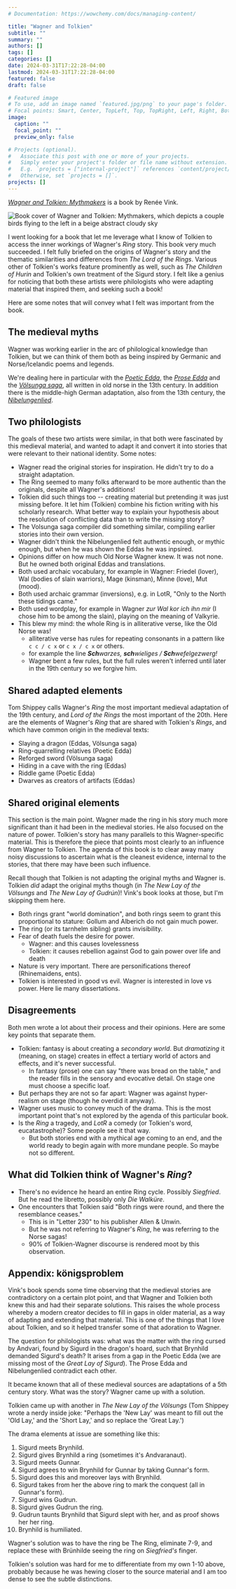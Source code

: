 ```yaml
---
# Documentation: https://wowchemy.com/docs/managing-content/

title: "Wagner and Tolkien"
subtitle: ""
summary: ""
authors: []
tags: []
categories: []
date: 2024-03-31T17:22:28-04:00
lastmod: 2024-03-31T17:22:28-04:00
featured: false
draft: false

# Featured image
# To use, add an image named `featured.jpg/png` to your page's folder.
# Focal points: Smart, Center, TopLeft, Top, TopRight, Left, Right, BottomLeft, Bottom, BottomRight.
image:
  caption: ""
  focal_point: ""
  preview_only: false

# Projects (optional).
#   Associate this post with one or more of your projects.
#   Simply enter your project's folder or file name without extension.
#   E.g. `projects = ["internal-project"]` references `content/project/deep-learning/index.md`.
#   Otherwise, set `projects = []`.
projects: []
---
```

[_Wagner and Tolkien: Mythmakers_](http://www.walking-tree.org/books/wagner_and_tolkien_mythmakers.php) is a book by Renée Vink.

![Book cover of Wagner and Tolkien: Mythmakers, which depicts a couple birds flying to the left in a beige abstract cloudy sky](/img/wagner_and_tolkien.jpg)

I went looking for a book that let me leverage what I know of Tolkien to access the inner workings of Wagner's _Ring_ story. This book very much succeeded. I felt fully briefed on the origins of Wagner's story and the thematic similarities and differences from _The Lord of the Rings_. Various other of Tolkien's works feature prominently as well, such as _The Children of Hurin_ and Tolkien's own treatment of the Sigurd story. I felt like a genius for noticing that both these artists were philologists who were adapting material that inspired them, and seeking such a book!

Here are some notes that will convey what I felt was important from the book.

## The medieval myths

Wagner was working earlier in the arc of philological knowledge than Tolkien, but we can think of them both as being inspired by Germanic and Norse/Icelandic poems and legends.

We're dealing here in particular with the [_Poetic Edda_](https://en.wikipedia.org/wiki/Poetic_Edda), the [_Prose Edda_](https://en.wikipedia.org/wiki/Prose_Edda) and the [_Völsunga saga_](https://en.wikipedia.org/wiki/Völsunga_saga), all written in old norse in the 13th century. In addition there is the middle-high German adaptation, also from the 13th century, the [_Nibelungenlied_](https://en.wikipedia.org/wiki/Nibelungenlied).

## Two philologists

The goals of these two artists were similar, in that both were fascinated by this medieval material, and wanted to adapt it and convert it into stories that were relevant to their national identity. Some notes:

* Wagner read the original stories for inspiration. He didn't try to do a straight adaptation.
* The Ring seemed to many folks afterward to be more authentic than the originals, despite all Wagner's additions!
* Tolkien did such things too -- creating material but pretending it was just missing before. It let him (Tolkien) combine his fiction writing with his scholarly research. What better way to explain your hypothesis about the resolution of conflicting data than to write the missing story?
* The Volsunga saga compiler did something similar, compiling earlier stories into their own version.
* Wagner didn't think the Nibelungenlied felt authentic enough, or mythic enough, but when he was shown the Eddas he was inpsired.
* Opinions differ on how much Old Norse Wagner knew. It was not none. But he owned both original Eddas and translations.
* Both used archaic vocabulary, for example in Wagner: Friedel (lover), Wal (bodies of slain warriors), Mage (kinsman), Minne (love), Mut (mood).
* Both used archaic grammar (inversions), e.g. in LotR, "Only to the North these tidings came."
* Both used wordplay, for example in Wagner _zur Wal kor ich ihn mir_ (I chose him to be among the slain), playing on the meaning of Valkyrie.
* This blew my mind: the whole Ring is in alliterative verse, like the Old Norse was!
  * alliterative verse has rules for repeating consonants in a pattern like `c c / c x` or `c x / c x` or others.
  * for example the line _**Sch**warzes, **sch**wieliges / **Sch**wefelgezwerg!_
  * Wagner bent a few rules, but the full rules weren't inferred until later in the 19th century so we forgive him.

## Shared adapted elements

Tom Shippey calls Wagner's _Ring_ the most important medieval adaptation of the 19th century, and _Lord of the Rings_ the most important of the 20th. Here are the elements of Wagner's _Ring_ that are shared with Tolkien's _Rings_, and which have common origin in the medieval texts:

* Slaying a dragon (Eddas, Völsunga saga)
* Ring-quarrelling relatives (Poetic Edda)
* Reforged sword (Völsunga saga)
* Hiding in a cave with the ring (Eddas)
* Riddle game (Poetic Edda)
* Dwarves as creators of artifacts (Eddas)

## Shared original elements

This section is the main point. Wagner made the ring in his story much more significant than it had been in the medieval stories. He also focused on the nature of power. Tolkien's story has many parallels to this Wagner-specific material. This is therefore the piece that points most clearly to an influence from Wagner to Tolkien. The agenda of this book is to clear away many noisy discussions to ascertain what is the cleanest evidence, internal to the stories, that there may have been such influence.

Recall though that Tolkien is not adapting the original myths and Wagner is. Tolkien _did_ adapt the original myths though (in _The New Lay of the Völsungs_ and _The New Lay of Gudrún_)! Vink's book looks at those, but I'm skipping them here.

* Both rings grant "world domination", and both rings seem to grant this proportional to stature: Gollum and Alberich do not gain much power.
* The ring (or its tarnhelm sibling) grants invisibility.
* Fear of death fuels the desire for power.
  * Wagner: and this causes lovelessness
  * Tolkien: it causes rebellion against God to gain power over life and death
* Nature is very important. There are personifications thereof (Rhinemaidens, ents).
* Tolkien is interested in good vs evil. Wagner is interested in love vs power. Here lie many dissertations.

## Disagreements

Both men wrote a lot about their process and their opinions. Here are some key points that separate them.

* Tolkien: fantasy is about creating a _secondary world_. But _dramatizing_ it (meaning, on stage) creates in effect a tertiary world of actors and effects, and it's never successful.
  * In fantasy (prose) one can say "there was bread on the table," and the reader fills in the sensory and evocative detail. On stage one must choose a specific loaf.
* But perhaps they are not so far apart: Wagner was against hyper-realism on stage (though he overdid it anyway).
* Wagner uses music to convey much of the drama. This is the most important point that's not explored by the agenda of this particular book.
* Is the _Ring_ a tragedy, and _LotR_ a comedy (or Tolkien's word, eucatastrophe)? Some people see it that way.
  * But both stories end with a mythical age coming to an end, and the world ready to begin again with more mundane people. So maybe not so different.

## What did Tolkien think of Wagner's _Ring_?

* There's no evidence he heard an entire Ring cycle. Possibly _Siegfried_. But he read the libretto, possibly only _Die Walküre_.
* One encounters that Tolkien said "Both rings were round, and there the resemblance ceases."
  * This is in "Letter 230" to his publisher Allen & Unwin.
  * But he was not referring to Wagner's _Ring_, he was referring to the Norse sagas! 
  * 90% of Tolkien-Wagner discourse is rendered moot by this observation.

## Appendix: königsproblem

Vink's book spends some time observing that the medieval stories are contradictory on a certain plot point, and that Wagner and Tolkien both knew this and had their separate solutions. This raises the whole process whereby a modern creator decides to fill in gaps in older material, as a way of adapting and extending that material. This is one of the things that I love about Tolkien, and so it helped transfer some of that adoration to Wagner.

The question for philologists was: what was the matter with the ring cursed by Andvari, found by Sigurd in the dragon's hoard, such that Brynhild demanded Sigurd's death? It arises from a gap in the Poetic Edda (we are missing most of the _Great Lay of Sigurd_). The Prose Edda and Nibelungenlied contradict each other.

It became known that all of these medieval sources are adaptations of a 5th century story. What was the story?
Wagner came up with a solution.

Tolkien came up with another in _The New Lay of the Völsungs_ (Tom Shippey wrote a nerdy inside joke: "Perhaps the 'New Lay' was meant to fill out the 'Old Lay,' and the 'Short Lay,' and so replace the 'Great Lay.')

The drama elements at issue are something like this:

1. Sigurd meets Brynhild. 
2. Sigurd gives Brynhild a ring (sometimes it's Andvaranaut).
3. Sigurd meets Gunnar.
4. Sigurd agrees to win Brynhild for Gunnar by taking Gunnar's form.
5. Sigurd does this and moreover lays with Brynhild.
6. Sigurd takes from her the above ring to mark the conquest (all in Gunnar's form).
7. Sigurd wins Gudrun.
8. Sigurd gives Gudrun the ring.
9. Gudrun taunts Brynhild that Sigurd slept with her, and as proof shows her her ring.
10. Brynhild is humiliated.

Wagner's solution was to have the ring be The Ring, eliminate 7-9, and replace these with Brünhilde seeing the ring on _Siegfried's_ finger.

Tolkien's solution was hard for me to differentiate from my own 1-10 above, probably because he was hewing closer to the source material and I am too dense to see the subtle distinctions.

